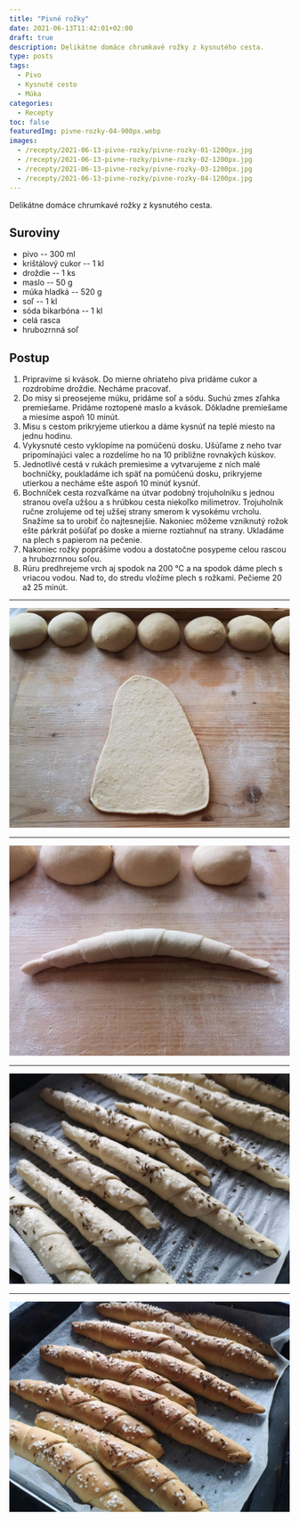 ```yaml
---
title: "Pivné rožky"
date: 2021-06-13T11:42:01+02:00
draft: true
description: Delikátne domáce chrumkavé rožky z kysnutého cesta.
type: posts
tags:
  - Pivo
  - Kysnuté cesto
  - Múka
categories:
  - Recepty
toc: false
featuredImg: pivne-rozky-04-900px.webp
images:
  - /recepty/2021-06-13-pivne-rozky/pivne-rozky-01-1200px.jpg
  - /recepty/2021-06-13-pivne-rozky/pivne-rozky-02-1200px.jpg
  - /recepty/2021-06-13-pivne-rozky/pivne-rozky-03-1200px.jpg
  - /recepty/2021-06-13-pivne-rozky/pivne-rozky-04-1200px.jpg
---
```


Delikátne domáce chrumkavé rožky z kysnutého cesta.

## Suroviny

- pivo -- 300 ml
- krištálový cukor -- 1 kl
- droždie -- 1 ks
- maslo -- 50 g
- múka hladká -- 520 g
- soľ -- 1 kl
- sóda bikarbóna -- 1 kl
- celá rasca
- hrubozrnná soľ

## Postup

1. Pripravíme si kvások. Do mierne ohriateho piva pridáme cukor a rozdrobíme droždie. Necháme pracovať.
2. Do misy si preosejeme múku, pridáme soľ a sódu. Suchú zmes zľahka premiešame. Pridáme roztopené maslo a kvások. Dôkladne premiešame a miesime aspoň 10 minút.
3. Misu s cestom prikryjeme utierkou a dáme kysnúť na teplé miesto na jednu hodinu.
4. Vykysnuté cesto vyklopíme na pomúčenú dosku. Ušúľame z neho tvar pripomínajúci valec a rozdelíme ho na 10  približne rovnakých kúskov.
5. Jednotlivé cestá v rukách premiesime a  vytvarujeme z nich malé bochníčky, poukladáme ich späť na pomúčenú dosku, prikryjeme utierkou a necháme ešte aspoň 10 minúť kysnúť.
6. Bochníček cesta rozvaľkáme na útvar podobný trojuholníku s jednou stranou oveľa užšou a s hrúbkou cesta niekoľko milimetrov. Trojuholník ručne zrolujeme od tej užšej strany smerom k vysokému vrcholu. Snažíme sa to urobiť čo najtesnejšie. Nakoniec môžeme vzniknutý rožok ešte párkrát pošúľať po doske a mierne roztiahnuť na strany. Ukladáme na plech s papierom na pečenie.
7. Nakoniec rožky poprášime vodou a dostatočne posypeme celou rascou a hrubozrnnou soľou.
8. Rúru predhrejeme vrch aj spodok na 200 °C a na spodok dáme plech s vriacou vodou. Nad to, do stredu vložíme plech s rožkami. Pečieme 20 až 25 minút.

---

![Pivné rožky - rozvaľkané cesto](pivne-rozky-01-1200px.jpg "Rozvaľkané cesto (autor: zwieratko, 2021)")

---

![Pivné rožky - ušúľaný rožok](pivne-rozky-02-1200px.jpg "Ušúľaný rožok (autor: zwieratko, 2021)")

---

![Pivné rožky na plechu](pivne-rozky-03-1200px.jpg "Pivné rožky na plechu (autor: zwieratko, 2021)")

---

![Pivné rožky](pivne-rozky-04-1200px.jpg "Pivné rožky (autor: zwieratko, 2021)")
